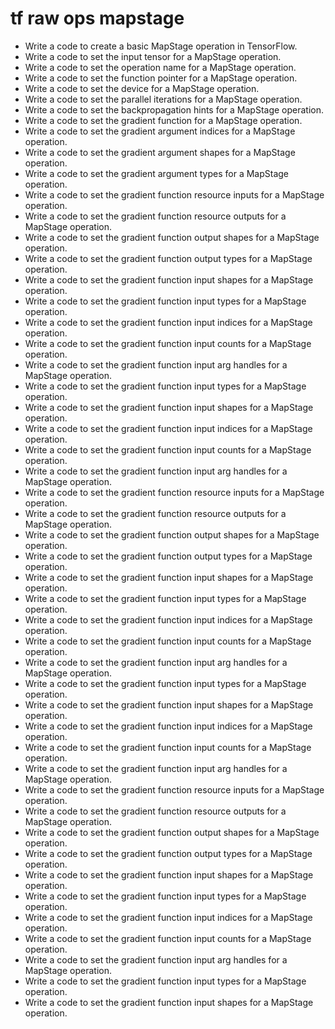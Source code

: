 # tf raw ops mapstage

- Write a code to create a basic MapStage operation in TensorFlow.
- Write a code to set the input tensor for a MapStage operation.
- Write a code to set the operation name for a MapStage operation.
- Write a code to set the function pointer for a MapStage operation.
- Write a code to set the device for a MapStage operation.
- Write a code to set the parallel iterations for a MapStage operation.
- Write a code to set the backpropagation hints for a MapStage operation.
- Write a code to set the gradient function for a MapStage operation.
- Write a code to set the gradient argument indices for a MapStage operation.
- Write a code to set the gradient argument shapes for a MapStage operation.
- Write a code to set the gradient argument types for a MapStage operation.
- Write a code to set the gradient function resource inputs for a MapStage operation.
- Write a code to set the gradient function resource outputs for a MapStage operation.
- Write a code to set the gradient function output shapes for a MapStage operation.
- Write a code to set the gradient function output types for a MapStage operation.
- Write a code to set the gradient function input shapes for a MapStage operation.
- Write a code to set the gradient function input types for a MapStage operation.
- Write a code to set the gradient function input indices for a MapStage operation.
- Write a code to set the gradient function input counts for a MapStage operation.
- Write a code to set the gradient function input arg handles for a MapStage operation.
- Write a code to set the gradient function input types for a MapStage operation.
- Write a code to set the gradient function input shapes for a MapStage operation.
- Write a code to set the gradient function input indices for a MapStage operation.
- Write a code to set the gradient function input counts for a MapStage operation.
- Write a code to set the gradient function input arg handles for a MapStage operation.
- Write a code to set the gradient function resource inputs for a MapStage operation.
- Write a code to set the gradient function resource outputs for a MapStage operation.
- Write a code to set the gradient function output shapes for a MapStage operation.
- Write a code to set the gradient function output types for a MapStage operation.
- Write a code to set the gradient function input shapes for a MapStage operation.
- Write a code to set the gradient function input types for a MapStage operation.
- Write a code to set the gradient function input indices for a MapStage operation.
- Write a code to set the gradient function input counts for a MapStage operation.
- Write a code to set the gradient function input arg handles for a MapStage operation.
- Write a code to set the gradient function input types for a MapStage operation.
- Write a code to set the gradient function input shapes for a MapStage operation.
- Write a code to set the gradient function input indices for a MapStage operation.
- Write a code to set the gradient function input counts for a MapStage operation.
- Write a code to set the gradient function input arg handles for a MapStage operation.
- Write a code to set the gradient function resource inputs for a MapStage operation.
- Write a code to set the gradient function resource outputs for a MapStage operation.
- Write a code to set the gradient function output shapes for a MapStage operation.
- Write a code to set the gradient function output types for a MapStage operation.
- Write a code to set the gradient function input shapes for a MapStage operation.
- Write a code to set the gradient function input types for a MapStage operation.
- Write a code to set the gradient function input indices for a MapStage operation.
- Write a code to set the gradient function input counts for a MapStage operation.
- Write a code to set the gradient function input arg handles for a MapStage operation.
- Write a code to set the gradient function input types for a MapStage operation.
- Write a code to set the gradient function input shapes for a MapStage operation.